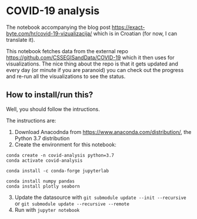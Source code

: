 # COVID-19 analysis

The notebook accompanying the blog post https://exact-byte.com/hr/covid-19-vizualizacija/ which is in Croatian (for now, I can translate it).

This notebook fetches data from the external repo https://github.com/CSSEGISandData/COVID-19 which it then uses for visualizations.
The nice thing about the repo is that it gets updated and every day (or minute if you are paranoid) you can check out the progress and re-run all the visualizations to see the status.

## How to install/run this?

Well, you should follow the intructions.

The instructions are:
1. Download Anacodnda from https://www.anaconda.com/distribution/, the Python 3.7 distribution
2. Create the environment for this notebook:
```
conda create -n covid-analysis python=3.7
conda activate covid-analysis

conda install -c conda-forge jupyterlab

conda install numpy pandas
conda install plotly seaborn
```
3. Update the datasource with `git submodule update --init --recursive` or `git submodule update --recursive --remote`
4. Run with `jupyter notebook`



